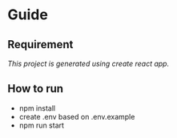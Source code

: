 # Guide

## Requirement
*This project is generated using create react app.*

## How to run
- npm install
- create .env based on .env.example
- npm run start
